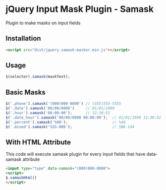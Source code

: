 # jQuery Input Mask Plugin - Samask
Plugin to make masks on input fields
## Installation
```html
<script src="dist/jquery.samask-masker.min.js"></script>
```
## Usage
```javascript
$(selector).samask(maskText);
```
## Basic Masks
```javascript
$('.phone').samask('(000)000-0000') // (555)555-5555
$('.date').samask('00/00/0000')     // 01/01/1990
$('.hour').samask('00:00:00');      // 12:30:52
$('.date_hour').samask('00/00/0000 00:00:00');  // 01/01/1990 12:30:52
$('.percent').samask('%00');                    // %48
$('.mixed').samask('SSS-000');                  // SBK-144
```
## With HTML Attribute
This code will execute samask plugin for every input fields that have data-samask attribute
```html
<input type="type" data-samask="(000)000-0000">
<script>
$.samaskHtml()
</script>
````
